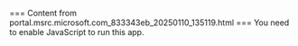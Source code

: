 === Content from portal.msrc.microsoft.com_833343eb_20250110_135119.html ===
You need to enable JavaScript to run this app.
